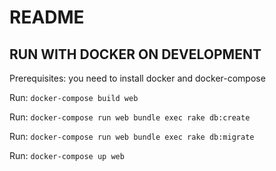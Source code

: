 # README

## RUN WITH DOCKER ON DEVELOPMENT

Prerequisites: you need to install docker and docker-compose

Run: `docker-compose build web`

Run: `docker-compose run web bundle exec rake db:create`

Run: `docker-compose run web bundle exec rake db:migrate`

Run: `docker-compose up web`
